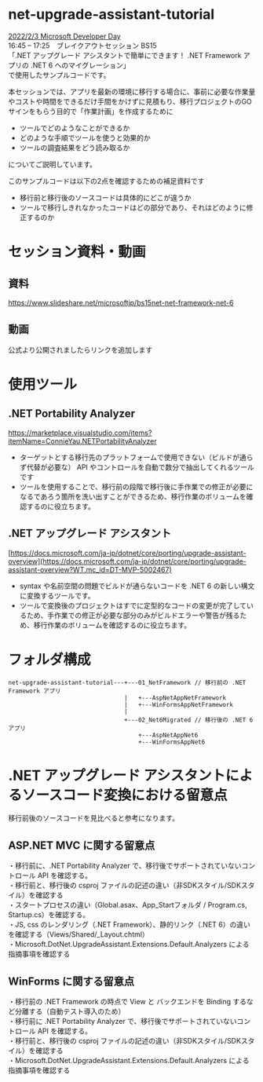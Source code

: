 # net-upgrade-assistant-tutorial  
  
[2022/2/3 Microsoft Developer Day](https://msevents.microsoft.com/event?id=1619975101)  
16:45 – 17:25　ブレイクアウトセッション BS15  
「.NET アップグレード アシスタントで簡単にできます！ .NET Framework アプリの .NET 6 へのマイグレーション」  
で使用したサンプルコードです。  
  
本セッションでは、アプリを最新の環境に移行する場合に、事前に必要な作業量やコストや時間をできるだけ手間をかけずに見積もり、移行プロジェクトのGOサインをもらう目的で「作業計画」を作成するために
- ツールでどのようなことができるか  
- どのような手順でツールを使うと効果的か  
- ツールの調査結果をどう読み取るか  

についてご説明しています。
  
このサンプルコードは以下の2点を確認するための補足資料です  
- 移行前と移行後のソースコードは具体的にどこが違うか  
- ツールで移行しきれなかったコードはどの部分であり、それはどのように修正するのか  
  
# セッション資料・動画  
## 資料  
https://www.slideshare.net/microsoftjp/bs15net-net-framework-net-6  
## 動画  
公式より公開されましたらリンクを追加します  
  
# 使用ツール  
## .NET Portability Analyzer  
https://marketplace.visualstudio.com/items?itemName=ConnieYau.NETPortabilityAnalyzer  
  
- ターゲットとする移行先のプラットフォームで使用できない（ビルドが通らず代替が必要な） API やコントロールを自動で数分で抽出してくれるツールです  
- ツールを使用することで、移行前の段階で移行後に手作業での修正が必要になるであろう箇所を洗い出すことができるため、移行作業のボリュームを確認するのに役立ちます。
  
## .NET アップグレード アシスタント  
[https://docs.microsoft.com/ja-jp/dotnet/core/porting/upgrade-assistant-overview](https://docs.microsoft.com/ja-jp/dotnet/core/porting/upgrade-assistant-overview?WT.mc_id=DT-MVP-5002467)  
  
- syntax や名前空間の問題でビルドが通らないコードを .NET 6 の新しい構文に変換するツールです。
- ツールで変換後のプロジェクトはすでに定型的なコードの変更が完了しているため、手作業での修正が必要な部分のみがビルドエラーや警告が残るため、移行作業のボリュームを確認するのに役立ちます。
  
# フォルダ構成  
```
net-upgrade-assistant-tutorial---+---01_NetFramework // 移行前の .NET Framework アプリ  
                                 |   +---AspNetAppNetFramework  
                                 |   +---WinFormsAppNetFramework  
                                 |  
                                 +---02_Net6Migrated // 移行後の .NET 6 アプリ  
                                     +---AspNetAppNet6  
                                     +---WinFormsAppNet6  
```
  
# .NET アップグレード アシスタントによるソースコード変換における留意点  
移行前後のソースコードを見比べると参考になります。  
  
## ASP.NET MVC に関する留意点  
  
・移行前に、.NET Portability Analyzer で、移行後でサポートされていないコントロール API を確認する。   
・移行前と、移行後の csproj ファイルの記述の違い（非SDKスタイル/SDKスタイル）を確認する  
・スタートプロセスの違い（Global.asax、App_Startフォルダ / Program.cs, Startup.cs）を確認する。  
・JS, css のレンダリング（.NET Framework）、静的リンク（.NET 6）の違いを確認する（Views/Shared/_Layout.chtml）  
・Microsoft.DotNet.UpgradeAssistant.Extensions.Default.Analyzers による指摘事項を確認する  
  
## WinForms に関する留意点  
・移行前の .NET Framework の時点で View と バックエンドを Binding するなど分離する（自動テスト導入のため）  
・移行前に .NET Portability Analyzer で、移行後でサポートされていないコントロール API を確認する。  
・移行前と、移行後の csproj ファイルの記述の違い（非SDKスタイル/SDKスタイル）を確認する  
・Microsoft.DotNet.UpgradeAssistant.Extensions.Default.Analyzers による指摘事項を確認する  
